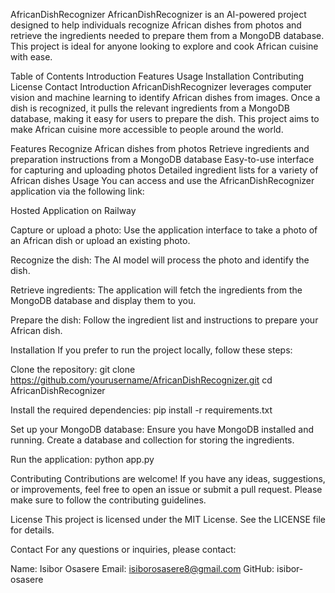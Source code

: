 AfricanDishRecognizer
AfricanDishRecognizer is an AI-powered project designed to help individuals recognize African dishes from photos and retrieve the ingredients needed to prepare them from a MongoDB database. This project is ideal for anyone looking to explore and cook African cuisine with ease.

Table of Contents
Introduction
Features
Usage
Installation
Contributing
License
Contact
Introduction
AfricanDishRecognizer leverages computer vision and machine learning to identify African dishes from images. Once a dish is recognized, it pulls the relevant ingredients from a MongoDB database, making it easy for users to prepare the dish. This project aims to make African cuisine more accessible to people around the world.

Features
Recognize African dishes from photos
Retrieve ingredients and preparation instructions from a MongoDB database
Easy-to-use interface for capturing and uploading photos
Detailed ingredient lists for a variety of African dishes
Usage
You can access and use the AfricanDishRecognizer application via the following link:

Hosted Application on Railway

Capture or upload a photo:
Use the application interface to take a photo of an African dish or upload an existing photo.

Recognize the dish:
The AI model will process the photo and identify the dish.

Retrieve ingredients:
The application will fetch the ingredients from the MongoDB database and display them to you.

Prepare the dish:
Follow the ingredient list and instructions to prepare your African dish.

Installation
If you prefer to run the project locally, follow these steps:

Clone the repository:
git clone https://github.com/yourusername/AfricanDishRecognizer.git
cd AfricanDishRecognizer

Install the required dependencies:
pip install -r requirements.txt

Set up your MongoDB database:
Ensure you have MongoDB installed and running. Create a database and collection for storing the ingredients.

Run the application:
python app.py

Contributing
Contributions are welcome! If you have any ideas, suggestions, or improvements, feel free to open an issue or submit a pull request. Please make sure to follow the contributing guidelines.

License
This project is licensed under the MIT License. See the LICENSE file for details.

Contact
For any questions or inquiries, please contact:

Name: Isibor Osasere
Email: isiborosasere8@gmail.com
GitHub: isibor-osasere
